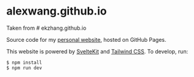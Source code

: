 # alexwang.github.io

Taken from # ekzhang.github.io

Source code for my [personal website](https://www.ekzhang.com/), hosted on
GitHub Pages.

This website is powered by [SvelteKit](https://kit.svelte.dev/) and
[Tailwind CSS](https://tailwindcss.com/). To develop, run:

```sh-session
$ npm install
$ npm run dev
```
